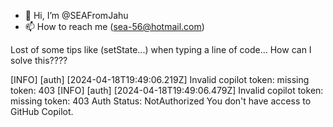 - 👋 Hi, I’m @SEAFromJahu
- 📫 How to reach me (sea-56@hotmail.com)

<!---
SEAFromJahu/SEAFromJahu is a ✨ special ✨ repository because its `README.md` (this file) appears on your GitHub profile.
You can click the Preview link to take a look at your changes.
--->
Lost of some tips like (setState...) when typing a line of code... How can I solve this????

[INFO] [auth] [2024-04-18T19:49:06.219Z] Invalid copilot token: missing token: 403 
[INFO] [auth] [2024-04-18T19:49:06.479Z] Invalid copilot token: missing token: 403 
Auth Status: NotAuthorized
You don't have access to GitHub Copilot.
